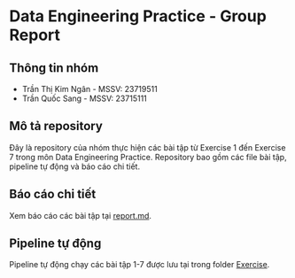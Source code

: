 # Data Engineering Practice - Group Report

## Thông tin nhóm
- Trần Thị Kim Ngân - MSSV: 23719511  
- Trần Quốc Sang - MSSV: 23715111  

## Mô tả repository
Đây là repository của nhóm thực hiện các bài tập từ Exercise 1 đến Exercise 7 trong môn Data Engineering Practice. Repository bao gồm các file bài tập, pipeline tự động và báo cáo chi tiết.

## Báo cáo chi tiết
Xem báo cáo các bài tập tại [report.md](report.md).

## Pipeline tự động
Pipeline tự động chạy các bài tập 1-7 được lưu tại trong folder [Exercise](Exercise).
